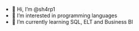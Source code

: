 - 👋 Hi, I’m @sh4rp1
- 👀 I’m interested in programming languages
- 🌱 I’m currently learning SQL, ELT and Business BI 


<!---
sh4rp1/sh4rp1 is a ✨ special ✨ repository because its `README.md` (this file) appears on your GitHub profile.
You can click the Preview link to take a look at your changes.
--->
